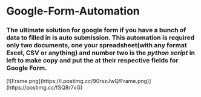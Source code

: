 # Google-Form-Automation
<h3>The ultimate solution for google form if you have a bunch of data to filled in is auto submission. This automation is required only two documents, one your spreadsheet(with any format Excel, CSV or anything) and number two is the <em>python script</em> in left to make copy and put the at their respective fields for <strong>Google Form</strong>.</h3>
[![Frame.png](https://i.postimg.cc/90rszJwQ/Frame.png)](https://postimg.cc/fSQ8r7vG)
